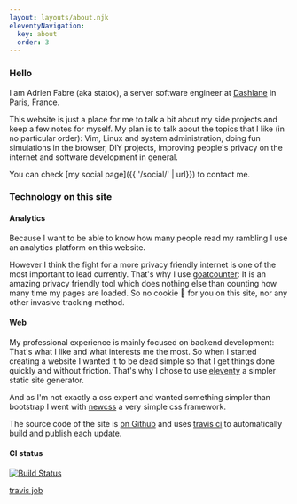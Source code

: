 ```yaml
---
layout: layouts/about.njk
eleventyNavigation:
  key: about
  order: 3
---
```


### Hello

I am Adrien Fabre (aka statox), a server software engineer at [Dashlane](https://www.dashlane.com/) in Paris, France.

This website is just a place for me to talk a bit about my side projects and keep a few notes for myself.
My plan is to talk about the topics that I like (in no particular order): Vim, Linux and system administration, doing fun simulations in the browser, DIY projects, improving people's privacy on the internet and software development in general.

You can check [my social page]({{ '/social/' | url}}) to contact me.

### Technology on this site

#### Analytics

Because I want to be able to know how many people read my rambling I use an analytics platform on this website.

However I think the fight for a more privacy friendly internet is one of the most important to lead currently. That's why I use [goatcounter](https://www.goatcounter.com/): It is an amazing privacy friendly tool which does nothing else than counting how many time my pages are loaded. So no cookie :cookie: for you on this site, nor any other invasive tracking method.

#### Web

My professional experience is mainly focused on backend development: That's what I like and what interests me the most. So when I started creating a website I wanted it to be dead simple so that I get things done quickly and without friction. That's why I chose to use [eleventy](https://11ty.dev/) a simpler static site generator.

And as I'm not exactly a css expert and wanted something simpler than bootstrap I went with [newcss](https://newcss.net/) a very simple css framework.

The source code of the site is [on Github](https://github.com/statox/blog/) and uses [travis ci](https://travis-ci.org/) to automatically build and publish each update.

#### CI status

[![Build Status](https://travis-ci.org/statox/blog.svg?branch=master)](https://travis-ci.org/statox/blog)

[travis job](https://travis-ci.org/github/statox/blog)
